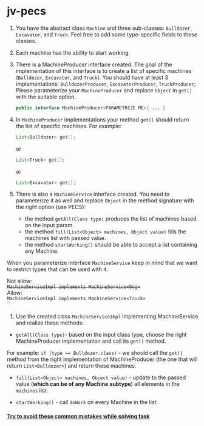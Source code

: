 # jv-pecs

1. You have the abstract class `Machine` and three sub-classes: `Bulldozer`, `Excavator`, and `Truck`. Feel free to add some type-specific fields to these classes.
1. Each machine has the ability to start working.
1. There is a MachineProducer interface created.
   The goal of the implementation of this interface is to create a list of specific machines (`Bulldozer`, `Excavator`, and `Truck`).
   You should have at least 3 implementations: `BulldozerProducer`, `ExcavatorProducer`, `TruckProducer`;
   Please parameterize your `MachineProducer` and replace `Object` in `get()` with the suitable option.
    ```java
    public interface MachineProducer<PARAMETRIZE ME>{ ... }
    ```
1. In `MachineProducer` implementations your method `get()` should return the list of specific machines.
   For example:
    ```java
    List<Bulldozer> get();
    ```
   or
    ```java
    List<Truck> get();
    ```
   or
    ```java
    List<Excavator> get();
    ```

1. There is also a `MachineService` interface created. You need to parameterize it as well and
   replace `Object` in the method signature with the right option (use PECS):

   - the method `getAll(Class type)` produces the list of machines based on the input param.
   - the method `fill(List<Object> machines, Object value)` fills the machines list with passed value.
   - the method `startWorking()` should be able to accept a list containing any Machine.

When you parameterize interface `MachineService` keep in mind that we want to restrict types that can be used with it.

Not allow:  
~~`MachineServiceImpl implements MachineService<Dog>`~~  
Allow:  
`MachineServiceImpl implements MachineService<Truck>`  
``
1. Use the created class `MachineServiceImpl` implementing MachineService and realize these methods:
- `getAll(Class type)`- based on the input class type, choose the right MachineProducer implementation and call its `get()` method.

For example: `if (type == Bulldozer.class)` - we should call the `get()` method from the right implementation of MachineProducer (the one that will return `List<Bulldozer>`) and return these machines.

- `fill(List<Object> machines, Object value)` - update to the passed value (**which can be of any Machine subtype**) all elements in the `machines` list.

- `startWorking()` - call `doWork` on every Machine in the list.

#### [Try to avoid these common mistakes while solving task](./checklist.md)